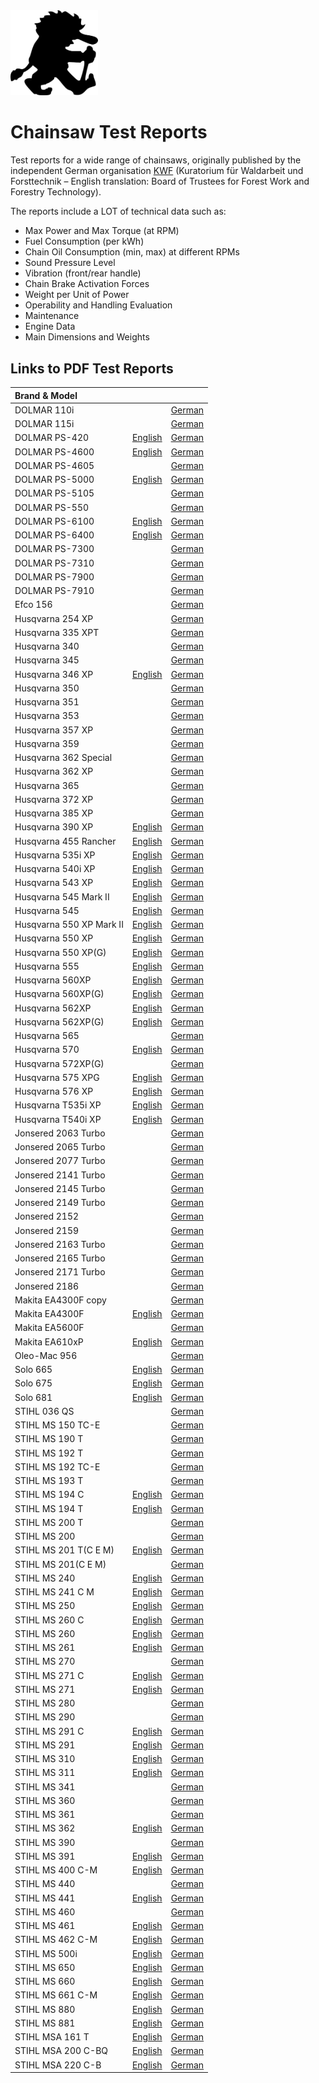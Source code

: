 <img title="Sawtroll Logo" alt="Sawtroll Logo" src="resources/troll2_black_outline_640.png" width="140"/>

# Chainsaw Test Reports

Test reports for a wide range of chainsaws, originally published by the independent German organisation [KWF](https://kwf2020.kwf-online.de/) (Kuratorium für Waldarbeit und Forsttechnik – English translation: Board of Trustees for Forest Work and Forestry Technology).

The reports include a LOT of technical data such as:
- Max Power and Max Torque (at RPM)
- Fuel Consumption (per kWh)
- Chain Oil Consumption (min, max) at different RPMs
- Sound Pressure Level
- Vibration (front/rear handle)
- Chain Brake Activation Forces
- Weight per Unit of Power
- Operability and Handling Evaluation
- Maintenance
- Engine Data
- Main Dimensions and Weights

## Links to PDF Test Reports

| Brand & Model |  |  |
| :----- | :----- | :----- |
| DOLMAR 110i |  | [German](reports/DOLMAR%20110i.pdf) |
| DOLMAR 115i |  | [German](reports/DOLMAR%20115i.pdf) |
| DOLMAR PS-420 | [English](reports/DOLMAR%20PS-420-en.pdf) | [German](reports/DOLMAR%20PS-420.pdf) |
| DOLMAR PS-4600 | [English](reports/DOLMAR%20PS-4600-en.pdf) | [German](reports/DOLMAR%20PS-4600.pdf) |
| DOLMAR PS-4605 |  | [German](reports/DOLMAR%20PS-4605.pdf) |
| DOLMAR PS-5000 | [English](reports/DOLMAR%20PS-5000-en.pdf) | [German](reports/DOLMAR%20PS-5000.pdf) |
| DOLMAR PS-5105 |  | [German](reports/DOLMAR%20PS-5105.pdf) |
| DOLMAR PS-550 |  | [German](reports/DOLMAR%20PS-550.pdf) |
| DOLMAR PS-6100 | [English](reports/DOLMAR%20PS-6100-en.pdf) | [German](reports/DOLMAR%20PS-6100.pdf) |
| DOLMAR PS-6400 | [English](reports/DOLMAR%20PS-6400-en.pdf) | [German](reports/DOLMAR%20PS-6400.pdf) |
| DOLMAR PS-7300 |  | [German](reports/DOLMAR%20PS-7300.pdf) |
| DOLMAR PS-7310 |  | [German](reports/DOLMAR%20PS-7310.pdf) |
| DOLMAR PS-7900 |  | [German](reports/DOLMAR%20PS-7900.pdf) |
| DOLMAR PS-7910 |  | [German](reports/DOLMAR%20PS-7910.pdf) |
| Efco 156 |  | [German](reports/Efco%20156.pdf) |
| Husqvarna 254 XP |  | [German](reports/Husqvarna%20254%20XP.pdf) |
| Husqvarna 335 XPT |  | [German](reports/Husqvarna%20335%20XPT.pdf) |
| Husqvarna 340 |  | [German](reports/Husqvarna%20340.pdf) |
| Husqvarna 345 |  | [German](reports/Husqvarna%20345.pdf) |
| Husqvarna 346 XP | [English](reports/Husqvarna%20346%20XP-en.pdf) | [German](reports/Husqvarna%20346%20XP.pdf) |
| Husqvarna 350 |  | [German](reports/Husqvarna%20350.pdf) |
| Husqvarna 351 |  | [German](reports/Husqvarna%20351.pdf) |
| Husqvarna 353 |  | [German](reports/Husqvarna%20353.pdf) |
| Husqvarna 357 XP |  | [German](reports/Husqvarna%20357%20XP.pdf) |
| Husqvarna 359 |  | [German](reports/Husqvarna%20359.pdf) |
| Husqvarna 362 Special |  | [German](reports/Husqvarna%20362%20Special.pdf) |
| Husqvarna 362 XP |  | [German](reports/Husqvarna%20362%20XP.pdf) |
| Husqvarna 365 |  | [German](reports/Husqvarna%20365.pdf) |
| Husqvarna 372 XP |  | [German](reports/Husqvarna%20372%20XP.pdf) |
| Husqvarna 385 XP |  | [German](reports/Husqvarna%20385%20XP.pdf) |
| Husqvarna 390 XP | [English](reports/Husqvarna%20390%20XP-en.pdf) | [German](reports/Husqvarna%20390%20XP.pdf) |
| Husqvarna 455 Rancher | [English](reports/Husqvarna%20455%20Rancher-en.pdf) | [German](reports/Husqvarna%20455%20Rancher.pdf) |
| Husqvarna 535i XP | [English](reports/Husqvarna%20535i%20XP-en.pdf) | [German](reports/Husqvarna%20535i%20XP.pdf) |
| Husqvarna 540i XP | [English](reports/Husqvarna%20540i%20XP-en.pdf) | [German](reports/Husqvarna%20540i%20XP.pdf) |
| Husqvarna 543 XP | [English](reports/Husqvarna%20543%20XP-en.pdf) | [German](reports/Husqvarna%20543%20XP.pdf) |
| Husqvarna 545 Mark II | [English](reports/Husqvarna%20545%20Mark%20II-en.pdf) | [German](reports/Husqvarna%20545%20Mark%20II.pdf) |
| Husqvarna 545 | [English](reports/Husqvarna%20545-en.pdf) | [German](reports/Husqvarna%20545.pdf) |
| Husqvarna 550 XP Mark II | [English](reports/Husqvarna%20550%20XP%20Mark%20II-en.pdf) | [German](reports/Husqvarna%20550%20XP%20Mark%20II.pdf) |
| Husqvarna 550 XP | [English](reports/Husqvarna%20550%20XP-en.pdf) | [German](reports/Husqvarna%20550%20XP.pdf) |
| Husqvarna 550 XP(G) | [English](reports/Husqvarna%20550%20XP(G)-en.pdf) | [German](reports/Husqvarna%20550%20XP(G).pdf) |
| Husqvarna 555 | [English](reports/Husqvarna%20555-en.pdf) | [German](reports/Husqvarna%20555.pdf) |
| Husqvarna 560XP | [English](reports/Husqvarna%20560XP-en.pdf) | [German](reports/Husqvarna%20560XP.pdf) |
| Husqvarna 560XP(G) | [English](reports/Husqvarna%20560XP(G)-en.pdf) | [German](reports/Husqvarna%20560XP(G).pdf) |
| Husqvarna 562XP | [English](reports/Husqvarna%20562XP-en.pdf) | [German](reports/Husqvarna%20562XP.pdf) |
| Husqvarna 562XP(G) | [English](reports/Husqvarna%20562XP(G)-en.pdf) | [German](reports/Husqvarna%20562XP(G).pdf) |
| Husqvarna 565 |  | [German](reports/Husqvarna%20565.pdf) |
| Husqvarna 570 | [English](reports/Husqvarna%20570-en.pdf) | [German](reports/Husqvarna%20570.pdf) |
| Husqvarna 572XP(G) |  | [German](reports/Husqvarna%20572XP(G).pdf) |
| Husqvarna 575 XPG | [English](reports/Husqvarna%20575%20XPG-en.pdf) | [German](reports/Husqvarna%20575%20XPG.pdf) |
| Husqvarna 576 XP | [English](reports/Husqvarna%20576%20XP-en.pdf) | [German](reports/Husqvarna%20576%20XP.pdf) |
| Husqvarna T535i XP | [English](reports/Husqvarna%20T535i%20XP-en.pdf) | [German](reports/Husqvarna%20T535i%20XP.pdf) |
| Husqvarna T540i XP | [English](reports/Husqvarna%20T540i%20XP-en.pdf) | [German](reports/Husqvarna%20T540i%20XP.pdf) |
| Jonsered 2063 Turbo |  | [German](reports/Jonsered%202063%20Turbo.pdf) |
| Jonsered 2065 Turbo |  | [German](reports/Jonsered%202065%20Turbo.pdf) |
| Jonsered 2077 Turbo |  | [German](reports/Jonsered%202077%20Turbo.pdf) |
| Jonsered 2141 Turbo |  | [German](reports/Jonsered%202141%20Turbo.pdf) |
| Jonsered 2145 Turbo |  | [German](reports/Jonsered%202145%20Turbo.pdf) |
| Jonsered 2149 Turbo |  | [German](reports/Jonsered%202149%20Turbo.pdf) |
| Jonsered 2152 |  | [German](reports/Jonsered%202152.pdf) |
| Jonsered 2159 |  | [German](reports/Jonsered%202159.pdf) |
| Jonsered 2163 Turbo |  | [German](reports/Jonsered%202163%20Turbo.pdf) |
| Jonsered 2165 Turbo |  | [German](reports/Jonsered%202165%20Turbo.pdf) |
| Jonsered 2171 Turbo |  | [German](reports/Jonsered%202171%20Turbo.pdf) |
| Jonsered 2186 |  | [German](reports/Jonsered%202186.pdf) |
| Makita EA4300F copy |  | [German](reports/Makita%20EA4300F%20copy.pdf) |
| Makita EA4300F | [English](reports/Makita%20EA4300F-en.pdf) | [German](reports/Makita%20EA4300F.pdf) |
| Makita EA5600F |  | [German](reports/Makita%20EA5600F.pdf) |
| Makita EA610xP | [English](reports/Makita%20EA610xP-en.pdf) | [German](reports/Makita%20EA610xP.pdf) |
| Oleo-Mac 956 |  | [German](reports/Oleo-Mac%20956.pdf) |
| Solo 665 | [English](reports/Solo%20665-en.pdf) | [German](reports/Solo%20665.pdf) |
| Solo 675 | [English](reports/Solo%20675-en.pdf) | [German](reports/Solo%20675.pdf) |
| Solo 681 | [English](reports/Solo%20681-en.pdf) | [German](reports/Solo%20681.pdf) |
| STIHL 036 QS |  | [German](reports/STIHL%20036%20QS.pdf) |
| STIHL MS 150 TC-E |  | [German](reports/STIHL%20MS%20150%20TC-E.pdf) |
| STIHL MS 190 T |  | [German](reports/STIHL%20MS%20190%20T.pdf) |
| STIHL MS 192 T |  | [German](reports/STIHL%20MS%20192%20T.pdf) |
| STIHL MS 192 TC-E |  | [German](reports/STIHL%20MS%20192%20TC-E.pdf) |
| STIHL MS 193 T |  | [German](reports/STIHL%20MS%20193%20T.pdf) |
| STIHL MS 194 C | [English](reports/STIHL%20MS%20194%20C-en.pdf) | [German](reports/STIHL%20MS%20194%20C.pdf) |
| STIHL MS 194 T | [English](reports/STIHL%20MS%20194%20T-en.pdf) | [German](reports/STIHL%20MS%20194%20T.pdf) |
| STIHL MS 200 T |  | [German](reports/STIHL%20MS%20200%20T.pdf) |
| STIHL MS 200 |  | [German](reports/STIHL%20MS%20200.pdf) |
| STIHL MS 201 T(C E M) | [English](reports/STIHL%20MS%20201%20T(C%20E%20M)-en.pdf) | [German](reports/STIHL%20MS%20201%20T(C%20E%20M).pdf) |
| STIHL MS 201(C E M) |  | [German](reports/STIHL%20MS%20201(C%20E%20M).pdf) |
| STIHL MS 240 | [English](reports/STIHL%20MS%20240-en.pdf) | [German](reports/STIHL%20MS%20240.pdf) |
| STIHL MS 241 C M | [English](reports/STIHL%20MS%20241%20C%20M-en.pdf) | [German](reports/STIHL%20MS%20241%20C%20M.pdf) |
| STIHL MS 250 | [English](reports/STIHL%20MS%20250-en.pdf) | [German](reports/STIHL%20MS%20250.pdf) |
| STIHL MS 260 C | [English](reports/STIHL%20MS%20260%20C-en.pdf) | [German](reports/STIHL%20MS%20260%20C.pdf) |
| STIHL MS 260 | [English](reports/STIHL%20MS%20260-en.pdf) | [German](reports/STIHL%20MS%20260.pdf) |
| STIHL MS 261 | [English](reports/STIHL%20MS%20261-en.pdf) | [German](reports/STIHL%20MS%20261.pdf) |
| STIHL MS 270 |  | [German](reports/STIHL%20MS%20270.pdf) |
| STIHL MS 271 C | [English](reports/STIHL%20MS%20271%20C-en.pdf) | [German](reports/STIHL%20MS%20271%20C.pdf) |
| STIHL MS 271 | [English](reports/STIHL%20MS%20271-en.pdf) | [German](reports/STIHL%20MS%20271.pdf) |
| STIHL MS 280 |  | [German](reports/STIHL%20MS%20280.pdf) |
| STIHL MS 290 |  | [German](reports/STIHL%20MS%20290.pdf) |
| STIHL MS 291 C | [English](reports/STIHL%20MS%20291%20C-en.pdf) | [German](reports/STIHL%20MS%20291%20C.pdf) |
| STIHL MS 291 | [English](reports/STIHL%20MS%20291-en.pdf) | [German](reports/STIHL%20MS%20291.pdf) |
| STIHL MS 310 | [English](reports/STIHL%20MS%20310-en.pdf) | [German](reports/STIHL%20MS%20310.pdf) |
| STIHL MS 311 | [English](reports/STIHL%20MS%20311-en.pdf) | [German](reports/STIHL%20MS%20311.pdf) |
| STIHL MS 341 |  | [German](reports/STIHL%20MS%20341.pdf) |
| STIHL MS 360 |  | [German](reports/STIHL%20MS%20360.pdf) |
| STIHL MS 361 |  | [German](reports/STIHL%20MS%20361.pdf) |
| STIHL MS 362 | [English](reports/STIHL%20MS%20362-en.pdf) | [German](reports/STIHL%20MS%20362.pdf) |
| STIHL MS 390 |  | [German](reports/STIHL%20MS%20390.pdf) |
| STIHL MS 391 | [English](reports/STIHL%20MS%20391-en.pdf) | [German](reports/STIHL%20MS%20391.pdf) |
| STIHL MS 400 C-M | [English](reports/STIHL%20MS%20400%20C-M-en.pdf) | [German](reports/STIHL%20MS%20400%20C-M.pdf) |
| STIHL MS 440 |  | [German](reports/STIHL%20MS%20440.pdf) |
| STIHL MS 441 | [English](reports/STIHL%20MS%20441-en.pdf) | [German](reports/STIHL%20MS%20441.pdf) |
| STIHL MS 460 |  | [German](reports/STIHL%20MS%20460.pdf) |
| STIHL MS 461 | [English](reports/STIHL%20MS%20461-en.pdf) | [German](reports/STIHL%20MS%20461.pdf) |
| STIHL MS 462 C-M | [English](reports/STIHL%20MS%20462%20C-M-en.pdf) | [German](reports/STIHL%20MS%20462%20C-M.pdf) |
| STIHL MS 500i | [English](reports/STIHL%20MS%20500i-en.pdf) | [German](reports/STIHL%20MS%20500i.pdf) |
| STIHL MS 650 | [English](reports/STIHL%20MS%20650-en.pdf) | [German](reports/STIHL%20MS%20650.pdf) |
| STIHL MS 660 | [English](reports/STIHL%20MS%20660-en.pdf) | [German](reports/STIHL%20MS%20660.pdf) |
| STIHL MS 661 C-M | [English](reports/STIHL%20MS%20661%20C-M-en.pdf) | [German](reports/STIHL%20MS%20661%20C-M.pdf) |
| STIHL MS 880 | [English](reports/STIHL%20MS%20880-en.pdf) | [German](reports/STIHL%20MS%20880.pdf) |
| STIHL MS 881 | [English](reports/STIHL%20MS%20881-en.pdf) | [German](reports/STIHL%20MS%20881.pdf) |
| STIHL MSA 161 T | [English](reports/STIHL%20MSA%20161%20T-en.pdf) | [German](reports/STIHL%20MSA%20161%20T.pdf) |
| STIHL MSA 200 C-BQ | [English](reports/STIHL%20MSA%20200%20C-BQ-en.pdf) | [German](reports/STIHL%20MSA%20200%20C-BQ.pdf) |
| STIHL MSA 220 C-B | [English](reports/STIHL%20MSA%20220%20C-B-en.pdf) | [German](reports/STIHL%20MSA%20220%20C-B.pdf) |
